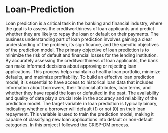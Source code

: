 # Loan-Prediction

Loan prediction is a critical task in the banking and financial industry, where the goal is to assess the creditworthiness of loan applicants and predict whether they are likely to repay the loan or default on their payments. The business understanding part of loan prediction involves gaining a clear understanding of the problem, its significance, and the specific objectives of the prediction model. The primary objective of loan prediction is to minimize the risk of default and financial losses for the lending institution. By accurately assessing the creditworthiness of loan applicants, the bank can make informed decisions about approving or rejecting loan applications. This process helps maintain a healthy loan portfolio, minimize defaults, and maximize profitability. To build an effective loan prediction model, it is essential to have access to historical loan data that includes information about borrowers, their financial attributes, loan terms, and whether they have repaid the loan or defaulted in the past. The availability and quality of data play a crucial role in the accuracy and reliability of the prediction model. The target variable in loan prediction is typically binary, indicating whether a borrower will default (1) or not (0) on their loan repayment. This variable is used to train the prediction model, making it capable of classifying new loan applications into default or non-default categories.
In this project I followed the CRISP-DM process.

